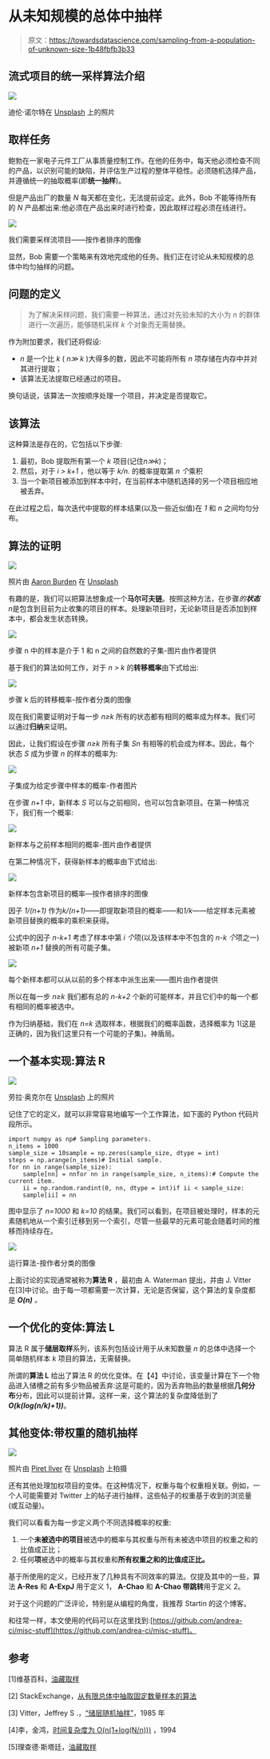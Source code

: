 # 从未知规模的总体中抽样

> 原文：<https://towardsdatascience.com/sampling-from-a-population-of-unknown-size-1b48fbfb3b33>

## 流式项目的统一采样算法介绍

![](img/f008a49d08b8d57cbfee88dce9bb1462.png)

迪伦·诺尔特在 [Unsplash](https://unsplash.com/s/photos/lottery?utm_source=unsplash&utm_medium=referral&utm_content=creditCopyText) 上的照片

## 取样任务

鲍勃在一家电子元件工厂从事质量控制工作。在他的任务中，每天他必须检查不同的产品，以识别可能的缺陷，并评估生产过程的整体平稳性。必须随机选择产品，并遵循统一的抽取概率(即**统一抽样**)。

但是产品出厂的数量 *N* 每天都在变化，无法提前设定。此外，Bob 不能等待所有的 *N* 产品都出来:他必须在产品出来时进行检查，因此取样过程必须在线进行。

![](img/6c1a071afff4ba2cbf40801793f72f7c.png)

我们需要采样流项目——按作者排序的图像

显然，Bob 需要一个策略来有效地完成他的任务。我们正在讨论从未知规模的总体中均匀抽样的问题。

## 问题的定义

> 为了解决采样问题，我们需要一种算法，通过对先验未知的大小为 *n* 的群体进行一次遍历，能够随机采样 *k* 个对象而无需替换。

作为附加要求，我们还将假设:

*   *n* 是一个比 *k* ( *n≫ k* )大得多的数，因此不可能将所有 *n* 项存储在内存中并对其进行提取；
*   该算法无法提取已经通过的项目。

换句话说，该算法一次按顺序处理一个项目，并决定是否提取它。

## 该算法

这种算法是存在的，它包括以下步骤:

1.  最初，Bob 提取所有第一个 *k* 项目(记住*n≫k*)；
2.  然后，对于 *i > k+1* ，他以等于 *k/n.* 的概率提取第 *n 个*乘积
3.  当一个新项目被添加到样本中时，在当前样本中随机选择的另一个项目相应地被丢弃。

在此过程之后，每次迭代中提取的样本结果(以及一些近似值)在 *1* 和 *n* 之间均匀分布。

## 算法的证明

![](img/c82b1a9c040d6c21934000521db34cf6.png)

照片由 [Aaron Burden](https://unsplash.com/@aaronburden?utm_source=unsplash&utm_medium=referral&utm_content=creditCopyText) 在 [Unsplash](https://unsplash.com/s/photos/writing?utm_source=unsplash&utm_medium=referral&utm_content=creditCopyText)

有趣的是，我们可以把算法想象成一个**马尔可夫链**。按照这种方法，在步骤*的**状态**n*是包含到目前为止收集的项目的样本。处理新项目时，无论新项目是否添加到样本中，都会发生状态转换。

![](img/f73bc89dc72b5017f2b11f36f17d2e1f.png)

步骤 n 中的样本是介于 1 和 n 之间的自然数的子集-图片由作者提供

基于我们的算法如何工作，对于 *n > k* 的**转移概率**由下式给出:

![](img/99b5604a37c0940829cca223bf758b4b.png)

步骤 k 后的转移概率-按作者分类的图像

现在我们需要证明对于每一步 *n≥k* 所有的状态都有相同的概率成为样本。我们可以通过**归纳**来证明。

因此，让我们假设在步骤 *n≥k* 所有子集 *Sn* 有相等的机会成为样本。因此，每个状态 *S* 成为步骤 *n* 的样本的概率为:

![](img/08d87935be69eb133080e3003307b564.png)

子集成为给定步骤中样本的概率-作者图片

在步骤 *n+1* 中，新样本 *S* 可以与之前相同，也可以包含新项目。在第一种情况下，我们有一个概率:

![](img/bf6b060778406a5d7a90d738259ba7f7.png)

新样本与之前样本相同的概率-图片由作者提供

在第二种情况下，获得新样本的概率由下式给出:

![](img/5fddc12a4c968092e77cf8b7e0b51f0b.png)

新样本包含新项目的概率—按作者排序的图像

因子 *1/(n+1)* 作为*k/(n+1)*——即提取新项目的概率——和*1/k*——给定样本元素被新项目替换的概率的乘积来获得。

公式中的因子 *n-k+1* 考虑了样本中第 *i 个*项(以及该样本中不包含的 *n-k 个*项之一)被新项 *n+1* 替换的所有可能子集。

![](img/2cb5de103da98e2bd19ebea70ea429ae.png)

每个新样本都可以从以前的多个样本中派生出来——图片由作者提供

所以在每一步 *n≥k* 我们都有总的 *n-k+2* 个新的可能样本，并且它们中的每一个都有相同的概率被选中。

作为归纳基础，我们在 *n=k* 选取样本，根据我们的概率函数，选择概率为 1(这是正确的，因为我们这里只有一个可能的子集)。神盾局。

## 一个基本实现:算法 R

![](img/d1cb068d6ca5be7be21b1c72df0ea280.png)

劳拉·奥克尔在 [Unsplash](https://unsplash.com/s/photos/gears?utm_source=unsplash&utm_medium=referral&utm_content=creditCopyText) 上的照片

记住了它的定义，就可以非常容易地编写一个工作算法，如下面的 Python 代码片段所示。

```
import numpy as np# Sampling parameters.
n_items = 1000
sample_size = 10sample = np.zeros(sample_size, dtype = int)
steps = np.arange(n_items)# Initial sample.
for nn in range(sample_size):
    sample[nn] = nnfor nn in range(sample_size, n_items):# Compute the current item.
    ii = np.random.randint(0, nn, dtype = int)if ii < sample_size:
    sample[ii] = nn
```

图中显示了 *n=1000* 和 *k=10* 的结果。我们可以看到，在项目被处理时，样本的元素随机地从一个索引迁移到另一个索引，尽管一些最早的元素可能会随着时间的推移而持续存在。

![](img/de0e722469e942a788f2c12d89ab2001.png)

运行算法-按作者分类的图像

上面讨论的实现通常被称为**算法 R** ，最初由 A. Waterman 提出，并由 J. Vitter 在[3]中讨论。由于每一项都需要一次计算，无论是否保留，这个算法的复杂度都是 ***O(n)*** *。*

## 一个优化的变体:算法 L

算法 R 属于**储层取样**系列，该系列包括设计用于从未知数量 *n* 的总体中选择一个简单随机样本 *k* 项目的算法，无需替换。

所谓的**算法 L** 给出了算法 R 的优化变体。在【4】中讨论，该变量计算在下一个物品进入储槽之前有多少物品被丢弃:这是可能的，因为丢弃物品的数量根据**几何分布**分布，因此可以提前计算。这样一来，这个算法的复杂度降低到了***O(k(log(n/k)+1))***。

## 其他变体:带权重的随机抽样

![](img/ebdcd3dc6560b331eca23cbdbc12f7f7.png)

照片由 [Piret Ilver](https://unsplash.com/@saltsup?utm_source=unsplash&utm_medium=referral&utm_content=creditCopyText) 在 [Unsplash](https://unsplash.com/s/photos/balance?utm_source=unsplash&utm_medium=referral&utm_content=creditCopyText) 上拍摄

还有其他处理加权项目的变体。在这种情况下，权重与每个权重相关联。例如，一个人可能需要对 Twitter 上的帖子进行抽样，这些帖子的权重基于收到的浏览量(或互动量)。

我们可以看看为每一步定义两个不同选择概率的权重:

1.  一个**未被选中的项目**被选中的概率与其权重与所有未被选中项目的权重之和的比值成正比；
2.  任何**项**被选中的概率与其权重和**所有权重之和的比值成正比。**

基于所使用的定义，已经开发了几种具有不同效率的算法。仅提及其中的一些，算法 **A-Res** 和 **A-ExpJ** 用于定义 1， **A-Chao** 和 **A-Chao 带跳转**用于定义 2。

对于这个问题的广泛评论，特别是从编程的角度，我推荐 Startin 的这个博客。

和往常一样，本文使用的代码可以在这里找到:[https://github.com/andrea-ci/misc-stuff](https://github.com/andrea-ci/misc-stuff)。

## 参考

[1]维基百科，[油藏取样](https://en.wikipedia.org/wiki/Reservoir_sampling)

[2] StackExchange，[从有限总体中抽取固定数量样本的算法](https://stats.stackexchange.com/questions/569647/algorithm-for-sampling-fixed-number-of-samples-from-a-finite-population)

[3] Vitter，Jeffrey S .，[“储层随机抽样”](http://www.cs.umd.edu/~samir/498/vitter.pdf)，1985 年

[4]李，金鸿，[时间复杂度为 O(n(1+log(N/n)))](https://dl.acm.org/doi/10.1145/198429.198435) ，1994

[5]理查德·斯塔廷，[油藏取样](https://richardstartin.github.io/posts/reservoir-sampling)